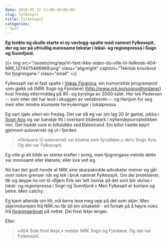 ```yaml
---
date: 2010-05-22 12:00:49+00:00
slug: fylkespit
title: Fylkesspit
categories:
- Spit
---
```


**Eg tenkte eg skulle starte ei ny vevlogg-spalte med namnet Fylkesspit, der eg ser på ufrivillig morosame tekstar i lokal- og regionpressa i Sogn og Sunnfjord.**

{{< img src="/assets/img/wp/Vi-fant-ikke-siden-du-ville-til-feilkode-404-NRK_1274475466969.png" class="alignright" caption="Teknisk knockout for fjogningane."
class="small" >}}

<!--more-->

Fylkesspit var ei fast spalte i [Vekas Fjogning](http://nn.wikipedia.org/wiki/Vekas_fjogning), ein humoristisk programpost som gjekk på [NRK Sogn og Fjordane]
(http://www.nrk.no/sognogfjordane/) kvar fredag ettermiddag på 90- og byrjinga av 2000-talet. Her tok Pedersen -- som etter det har levd i skuggen av vetlebroren -- og
 Henjum for seg meir eller mindre klumsete formuleringar i lokalpressa.

Eg vart sjølv sitert ein fredag. Det var då eg var om lag 20 år gamal, jobba i [Sogn Avis](http://nn.wikipedia.org/wiki/Sogn_Avis) og var kanskje litt i overkant bildesterk i nyhendejournalistikken min. Det hadde vore ei billulukke ved Balestrand. Ein bilist hadde køyrt gjennom autovernet og ut i fjorden.


>«Stolpane til autovernet var knekte som fyrstikker,» skriv Sogn Avis. Og det var Fylkesspit.


Eg ville gi eit bilde av sterke krefter i sving, men fjogningane meinte dette var morosamt eller klønete, eller kva veit eg.

No kan det godt hende at NRK sine skarpskodde advokatar meiner eg går over nokre grenser når eg tek i bruk namnet Fylkesspit. Om dei protesterer, får eg døype ho om til «Bjørn Erik ser lett ironisk på det som blir skrive i lokal- og regionpressa i Sogn og Sunnfjord.» Men Fylkespit er kortare og betre. Meir catchy.

Eg kjem attende om litt, må berre lese meg opp på det som skjer. Men skjermdumpen frå NRK.no får bli ein smakebit - eit forsøk på å høyre noko frå [fjogningarkivet](http://www.nrk.no/nyheter/distrikt/nrk_sogn_og_fjordane/ymse/1366066.html) på nettet. Dei finst ikkje lenger.

Eller:


>«404 Sida finst ikkje,» melder NRK Sogn og Fjordane. Og det var Fylkesspit.
